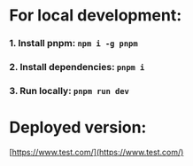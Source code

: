 # For local development:

### 1. Install **pnpm**: `npm i -g pnpm`

### 2. Install dependencies: `pnpm i`

### 3. Run locally: `pnpm run dev`

# Deployed version:

[https://www.test.com/](https://www.test.com/)
